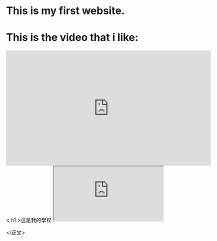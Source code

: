 <body>


<h1>This is my first website.</h1>

  
<h1>This is the video that i like:</h1>
  <iframe width="560" height="315" src="https://www.youtube.com/embed/F4eocTfnal8?si=ybWPu8C2PW6y41i7" title="YouTube video player" frameborder="0" allow="accelerometer; autoplay; clipboard-write; encrypted-media; gyroscope; picture-in-picture; web-share" allowfullscreen></iframe>
< h1 >這是我的學校</ h1 >
<iframe src="https://www.google.com/maps/embed?pb=!1m18!1m12!1m3!1d2556.4291965770435!2d121.54439114842182!3d25.002643.0002720002182!3 2! 1i1024!2i768!4f13.1!3m3!1m2!1s0x3442a908a8232611%3A0xeebb2d71a5025c7!2z5ZyL56uL6Ie652d71a5025c7!2z5ZyL56uL6Ie65YyX5WfbZ641 月1708998766099！5m2！1szh-TW！2stw“寬度= ” 600 “高度= ” 450 “樣式= “ border:0; ” allowfullscreen =“”加載=“惰性” referrerpolicy =“ no-referrer-when-downgrade"> </iframe >
	
 </正文>

</html>
